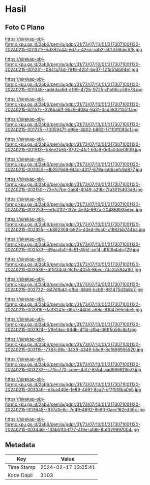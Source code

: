 # Hasil

## Foto C Plano

https://sirekap-obj-formc.kpu.go.id/2ab6/pemilu/pdpr/31/73/07/10/01/3173071001120-20240215-001021--5d392c44-ed7b-42ea-aab2-a01376b5c6f8.jpg

https://sirekap-obj-formc.kpu.go.id/2ab6/pemilu/pdpr/31/73/07/10/01/3173071001120-20240215-001231--0841a74d-7916-42b1-be37-121d51db94e1.jpg

https://sirekap-obj-formc.kpu.go.id/2ab6/pemilu/pdpr/31/73/07/10/01/3173071001120-20240215-001348--adddaa6d-ef99-472b-9725-d1a06cc58e73.jpg

https://sirekap-obj-formc.kpu.go.id/2ab6/pemilu/pdpr/31/73/07/10/01/3173071001120-20240215-001511--326babff-9bc9-408a-9a31-0cd58321051f.jpg

https://sirekap-obj-formc.kpu.go.id/2ab6/pemilu/pdpr/31/73/07/10/01/3173071001120-20240215-001735--7005947f-d98e-4802-b882-17110ff093c1.jpg

https://sirekap-obj-formc.kpu.go.id/2ab6/pemilu/pdpr/31/73/07/10/01/3173071001120-20240215-001913--b8ee2b85-3702-4fcf-b0a9-0dfa0dde0609.jpg

https://sirekap-obj-formc.kpu.go.id/2ab6/pemilu/pdpr/31/73/07/10/01/3173071001120-20240215-002055--db2676d8-6f4d-4317-879a-b06cefc9d877.jpg

https://sirekap-obj-formc.kpu.go.id/2ab6/pemilu/pdpr/31/73/07/10/01/3173071001120-20240215-002150--73e7c7be-2a84-4049-a29b-7fa3015403d9.jpg

https://sirekap-obj-formc.kpu.go.id/2ab6/pemilu/pdpr/31/73/07/10/01/3173071001120-20240215-002253--ee1c01f2-137e-4e34-992a-204868935ebc.jpg

https://sirekap-obj-formc.kpu.go.id/2ab6/pemilu/pdpr/31/73/07/10/01/3173071001120-20240215-002355--cb882308-b825-43ed-9ca0-c1882bb744ba.jpg

https://sirekap-obj-formc.kpu.go.id/2ab6/pemilu/pdpr/31/73/07/10/01/3173071001120-20240215-002533--69aaa1a0-6c61-455f-acf4-df60b4abc129.jpg

https://sirekap-obj-formc.kpu.go.id/2ab6/pemilu/pdpr/31/73/07/10/01/3173071001120-20240215-002636--df5f33dd-9c15-4055-8bec-7dc2b584a161.jpg

https://sirekap-obj-formc.kpu.go.id/2ab6/pemilu/pdpr/31/73/07/10/01/3173071001120-20240215-002732--847dfbd4-cfbd-48d6-bcb9-981475d3b8c7.jpg

https://sirekap-obj-formc.kpu.go.id/2ab6/pemilu/pdpr/31/73/07/10/01/3173071001120-20240215-002816--fa33241e-d6c7-440d-a68c-81047e9e5be5.jpg

https://sirekap-obj-formc.kpu.go.id/2ab6/pemilu/pdpr/31/73/07/10/01/3173071001120-20240215-002924--51fe1dac-94db-4f1d-a1ba-06ff5b56c8af.jpg

https://sirekap-obj-formc.kpu.go.id/2ab6/pemilu/pdpr/31/73/07/10/01/3173071001120-20240215-003115--7787c06c-3439-4348-b5c9-3cf696955520.jpg

https://sirekap-obj-formc.kpu.go.id/2ab6/pemilu/pdpr/31/73/07/10/01/3173071001120-20240215-003233--c7f5c770-cdee-4a17-8554-aad9969119c0.jpg

https://sirekap-obj-formc.kpu.go.id/2ab6/pemilu/pdpr/31/73/07/10/01/3173071001120-20240215-003346--e3ca440e-1e89-4d91-8ca7-cf7f518ba0e5.jpg

https://sirekap-obj-formc.kpu.go.id/2ab6/pemilu/pdpr/31/73/07/10/01/3173071001120-20240215-003645--937a0e6c-7e49-4692-8560-0aec162ed36c.jpg

https://sirekap-obj-formc.kpu.go.id/2ab6/pemilu/pdpr/31/73/07/10/01/3173071001120-20240215-003446--133b51f3-ff77-4f6e-a1d6-8bf329997004.jpg


## Metadata

| Key        | Value               |
| ---------- | ------------------- |
| Time Stamp | 2024-02-17 13:05:41 |
| Kode Dapil | 3103                |



